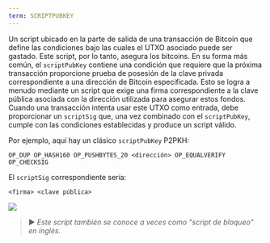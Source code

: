 ```yaml
---
term: SCRIPTPUBKEY
---
```


Un script ubicado en la parte de salida de una transacción de Bitcoin que define las condiciones bajo las cuales el UTXO asociado puede ser gastado. Este script, por lo tanto, asegura los bitcoins. En su forma más común, el `scriptPubKey` contiene una condición que requiere que la próxima transacción proporcione prueba de posesión de la clave privada correspondiente a una dirección de Bitcoin especificada. Esto se logra a menudo mediante un script que exige una firma correspondiente a la clave pública asociada con la dirección utilizada para asegurar estos fondos. Cuando una transacción intenta usar este UTXO como entrada, debe proporcionar un `scriptSig` que, una vez combinado con el `scriptPubKey`, cumple con las condiciones establecidas y produce un script válido.

Por ejemplo, aquí hay un clásico `scriptPubKey` P2PKH:

```text
OP_DUP OP_HASH160 OP_PUSHBYTES_20 <dirección> OP_EQUALVERIFY OP_CHECKSIG
```

El `scriptSig` correspondiente sería:

```text
<firma> <clave pública>
```

![](../../dictionnaire/assets/35.png)

> ► *Este script también se conoce a veces como "script de bloqueo" en inglés.*